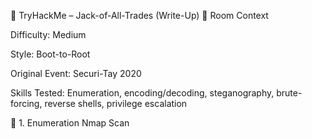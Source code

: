 📝 TryHackMe – Jack-of-All-Trades (Write-Up)
📌 Room Context

Difficulty: Medium

Style: Boot-to-Root

Original Event: Securi-Tay 2020

Skills Tested: Enumeration, encoding/decoding, steganography, brute-forcing, reverse shells, privilege escalation

🔎 1. Enumeration
Nmap Scan
